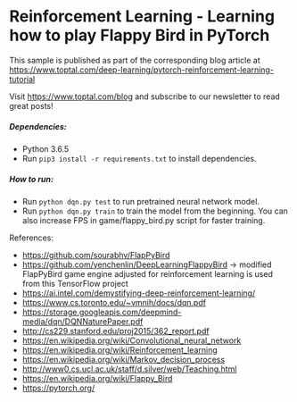 # Reinforcement Learning - Learning how to play Flappy Bird in PyTorch

This sample is published as part of the corresponding blog article at https://www.toptal.com/deep-learning/pytorch-reinforcement-learning-tutorial
 
Visit https://www.toptal.com/blog and subscribe to our newsletter to read great posts!

##### Dependencies:
* Python 3.6.5
* Run `pip3 install -r requirements.txt` to install dependencies.

##### How to run:
* Run `python dqn.py test` to run pretrained neural network model.
* Run `python dqn.py train` to train the model from the beginning. You can also increase FPS in game/flappy_bird.py script for faster training.

References:
* https://github.com/sourabhv/FlapPyBird
* https://github.com/yenchenlin/DeepLearningFlappyBird -> modified FlapPyBird game engine adjusted for reinforcement learning is used from this TensorFlow project
* https://ai.intel.com/demystifying-deep-reinforcement-learning/
* https://www.cs.toronto.edu/~vmnih/docs/dqn.pdf
* https://storage.googleapis.com/deepmind-media/dqn/DQNNaturePaper.pdf
* http://cs229.stanford.edu/proj2015/362_report.pdf
* https://en.wikipedia.org/wiki/Convolutional_neural_network
* https://en.wikipedia.org/wiki/Reinforcement_learning
* https://en.wikipedia.org/wiki/Markov_decision_process
* http://www0.cs.ucl.ac.uk/staff/d.silver/web/Teaching.html
* https://en.wikipedia.org/wiki/Flappy_Bird
* https://pytorch.org/
